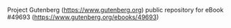 Project Gutenberg (https://www.gutenberg.org) public repository for eBook #49693 (https://www.gutenberg.org/ebooks/49693)
